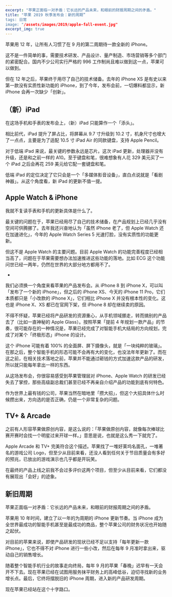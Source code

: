 ```yaml
---
excerpt: "苹果正面临一对矛盾：它长远的产品未来，和眼前的财报周期之间的矛盾。"
title: "苹果 2019 秋季发布会：新的周期”
tags: 日常
image: "/assets/images/2019/apple-fall-event.jpg"
excerpt_img: true
---
```


苹果用 12 年，让所有人习惯了在 9 月的第二周期待一款全新的 iPhone。

这不是一件简单的事，需要技术研发、产品设计、量产制造、市场营销等多个部门的紧密配合。国内不少公司实行严格的 996 工作制尚且难以做到这一点，苹果可以做到。

但在 12 年之后，苹果终于用尽了自己的技术储备。去年的 iPhone XS 是有史以来第一款没有实质性新功能的 iPhone，到了今年，发布会前，一切爆料都显示，新 iPhone 会再一次缺少「创新」。

## （新）iPad
在这场手机和手表的发布会上，（新）iPad 只能算作一个「添头」。

相比前代，iPad 提升了屏占比，将屏幕从 9.7 寸升级到 10.2 寸，机身尺寸也增大了一点点，主要是为了适配 10.5 寸 iPad Air 的同款键盘，支持 Apple Pencil。

对于低端 iPad 来说，最关键的参数永远是芯片。这次 iPad 更新，处理器并没有升级，还是和之前一样的 A10。至于键盘和笔，很难想象有人花 329 美元买了一个 iPad 之后会再花 259 美元给它配一套键盘和笔。

低端 iPad 的定位决定了它只会是一个「多媒体影音设备」，直白点说就是「看剧神器」。从这个角度看，新 iPad 的更新不值一提。

## Apple Watch & iPhone
我就不复读手表和手机的更新具体是什么了。

最关键的问题在于，苹果已经用尽了自己的技术储备，在产品规划上已经几乎没有空间可供腾挪了。去年我还兴奋地认为「虽然 iPhone 老了，但 Apple Watch 还在加速进化」，今年的 Apple Watch Series 5 光速打脸，没有实质性的功能更新。

但这不是 Apple Watch 的主要问题。目前 Apple Watch 的功能完善程度已经相当高了，问题在于苹果需要想办法加速推进这些功能的落地。比如 ECG 这个功能问世已经一两年，仍然在世界的大部分地方都用不了。

-

我们必须换一个角度来看苹果的产品发布会。从 iPhone 8 到 iPhone X，可以叫「发布了一个新的 iPhone」，但之后的 iPhone XS、今天的 iPhone 11 Pro，它们本质都只是「小改款的 iPhone X」，它们相比 iPhone X 并没有根本性的变化。这也是 iPhone X、XS 都已在官网下架，但 iPhone 8 却在继续卖的原因。

不得不怀疑，苹果已经将产品研发的资源重心，从手机领域挪走，转而搞别的产品去了（比如一直神秘的 Apple Glass）。按照苹果「提前 4 年规划一款产品」的节奏，很可能存在的一种情况是，苹果已经完成了对智能手机大结局的方向规划，完成了对某个「终极形态」iPhone 的设计。

这个 iPhone 可能有着 100% 的全面屏、屏下摄像头，就是「一块纯粹的玻璃」。在那之后，整个智能手机的形态可能不会再有大的变化，也没法年年更新了。而在这之前，在相关技术落地之前，苹果并不能通过砸钱的方式加速这款产品的研发，所以就只能每年拿出一样的东西。

从这场发布会，你很容易感受到苹果管理层对 iPhone、Apple Watch 的研发已经失去了掌控，那些高级副总裁们甚至已经不再亲自介绍产品的功能到底有何特色。

作为世界上最有钱的公司，苹果当然在暗地里「攒大招」，但这个大招具体什么时候攒出来，方向选的是否正确，仍是一个非常复杂的问题。

## TV+ & Arcade
之前有人形容苹果做原创内容，是这么说的：「苹果做原创内容，就像每次棒球比赛开赛时会找一个明星过来开球一样。」意思是说，也就是这么秀一下就完了。

Apple Arcade 和 TV+ 完美符合这个描述。苹果找了一堆好莱坞名面孔，一堆著名的游戏公司 Logo，但至少从目前来看，还没人看到任何关于节目质量会有多好的预兆，已放出的游戏演示也几乎都是开玩笑。

在最终的产品上线之前我不会过多评价这两个项目，但至少从目前来看，它们都没有展现出「会好」的迹象。

## 新旧周期
苹果正面临一对矛盾：它长远的产品未来，和眼前的财报周期之间的矛盾。

苹果用 10 年时间，建立了以一年的为周期的 iPhone 更新节奏。当 iPhone 成为全世界最成功的智能手机甚至是最成功的商品，整个苹果公司的财务状况也开始随之起伏。

对目前的苹果来说，即使产品研发的现状已经不足以支持「每年更新一款 iPhone」，它也不得不对 iPhone 进行一些小改，然后在每年 9 月准时拿出来，驱动自己的销售增长。

随着整个智能手机行业的故事走向终局，每年 9 月的苹果「春晚」迟早有一天会开不下去。现在苹果已经在试图用服务抹平财务上的高峰低谷，迫切寻找新的业务增长点。最后，它终将摆脱旧的 iPhone 周期，进入新的产品研发周期。

现在苹果已经站在这个十字路口。